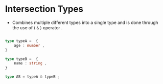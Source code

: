 # Intersection Types
- Combines multiple different types into a single type and is done through the use of ( `&` ) operator .


```typescript

type typeA =  {
    age : number ,
}

type typeB =  {
    name : string ,
}

type AB = typeA & typeB ; 

```
